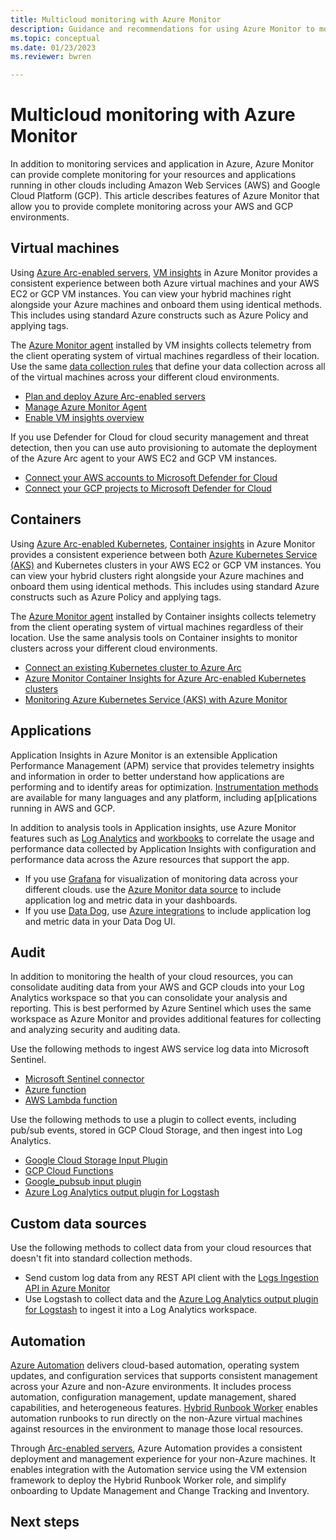 ```yaml
---
title: Multicloud monitoring with Azure Monitor
description: Guidance and recommendations for using Azure Monitor to monitor resources and applications in other clouds.
ms.topic: conceptual
ms.date: 01/23/2023
ms.reviewer: bwren

---
```


# Multicloud monitoring with Azure Monitor
In addition to monitoring services and application in Azure, Azure Monitor can provide complete monitoring for your resources and applications running in other clouds including Amazon Web Services (AWS) and Google Cloud Platform (GCP). This article describes features of Azure Monitor that allow you to provide complete monitoring across your AWS and GCP environments.

## Virtual machines
Using [Azure Arc-enabled servers](../azure-arc/servers/overview.md), [VM insights](vm/vminsights-overview.md) in Azure Monitor provides a consistent experience between both Azure virtual machines and your AWS EC2 or GCP VM instances. You can view your hybrid machines right alongside your Azure machines and onboard them using identical methods. This includes using standard Azure constructs such as Azure Policy and applying tags.

The [Azure Monitor agent](agents/agents-overview.md) installed by VM insights collects telemetry from the client operating system of virtual machines regardless of their location. Use the same [data collection rules](essentials/data-collection-rule-overview.md) that define your data collection across all of the virtual machines across your different cloud environments.

- [Plan and deploy Azure Arc-enabled servers](../azure-arc/servers/plan-at-scale-deployment.md)
- [Manage Azure Monitor Agent](agents/azure-monitor-agent-manage.md)
- [Enable VM insights overview](vm/vminsights-enable-overview.md)

If you use Defender for Cloud for cloud security management and threat detection, then you can use auto provisioning to automate the deployment of the Azure Arc agent to your AWS EC2 and GCP VM instances.

- [Connect your AWS accounts to Microsoft Defender for Cloud](../defender-for-cloud/quickstart-onboard-aws.md)
- [Connect your GCP projects to Microsoft Defender for Cloud](../defender-for-cloud/quickstart-onboard-gcp.md)

## Containers
Using [Azure Arc-enabled Kubernetes](../azure-arc/servers/overview.md), [Container insights](containers/container-insights-overview.md) in Azure Monitor provides a consistent experience between both [Azure Kubernetes Service (AKS)](../aks/intro-kubernetes.md) and Kubernetes clusters in your AWS EC2 or GCP VM instances. You can view your hybrid clusters right alongside your Azure machines and onboard them using identical methods. This includes using standard Azure constructs such as Azure Policy and applying tags.

The [Azure Monitor agent](agents/agents-overview.md) installed by Container insights collects telemetry from the client operating system of virtual machines regardless of their location. Use the same analysis tools on Container insights to monitor clusters across your different cloud environments.

- [Connect an existing Kubernetes cluster to Azure Arc](../azure-arc/kubernetes/quickstart-connect-cluster.md)
- [Azure Monitor Container Insights for Azure Arc-enabled Kubernetes clusters](containers/container-insights-enable-arc-enabled-clusters.md)
- [Monitoring Azure Kubernetes Service (AKS) with Azure Monitor](../aks/monitor-aks.md)

## Applications
Application Insights in Azure Monitor is an extensible Application Performance Management (APM) service that provides telemetry insights and information in order to better understand how applications are performing and to identify areas for optimization. [Instrumentation methods](/app/app-insights-overview.md?tabs=net#how-do-i-instrument-an-application) are available for many languages and any platform, including ap[plications running in AWS and GCP.

In addition to analysis tools in Application insights, use Azure Monitor features such as [Log Analytics](logs/log-analytics-overview.md) and [workbooks](visualize/workbooks-overview.md) to correlate the usage and performance data collected by Application Insights with configuration and performance data across the Azure resources that support the app. 

- If you use [Grafana](https://grafana.com/grafana/) for visualization of monitoring data across your different clouds. use the [Azure Monitor data source](https://grafana.com/docs/grafana/latest/datasources/azure-monitor/) to include application log and metric data in your dashboards.
- If you use [Data Dog](https://www.datadoghq.com/), use [Azure integrations](https://www.datadoghq.com/blog/azure-monitoring-enhancements/) to include application log and metric data in your Data Dog UI.


## Audit
In addition to monitoring the health of your cloud resources, you can consolidate auditing data from your AWS and GCP clouds into your Log Analytics workspace so that you can consolidate your analysis and reporting. This is best performed by Azure Sentinel which uses the same workspace as Azure Monitor and provides additional features for collecting and analyzing security and auditing data.

Use the following methods to ingest AWS service log data into Microsoft Sentinel.

- [Microsoft Sentinel connector](../sentinel/connect-aws.md)
- [Azure function](https://github.com/andedevsecops/AWS-CloudTrail-AzFunc)
- [AWS Lambda function](https://github.com/andedevsecops/aws-data-connector-az-sentinel)


Use the following methods to use a plugin to collect events, including pub/sub events, stored in GCP Cloud Storage, and then ingest into Log Analytics.

- [Google Cloud Storage Input Plugin](https://www.elastic.co/guide/en/logstash/current/plugins-inputs-google_cloud_storage.html)
- [GCP Cloud Functions](https://github.com/andedevsecops/azure-sentinel-gcp-data-connector)
- [Google_pubsub input plugin](https://www.elastic.co/guide/en/logstash/current/plugins-inputs-google_pubsub.html#plugins-inputs-google_pubsub)
- [Azure Log Analytics output plugin for Logstash](https://github.com/Azure/Azure-Sentinel/tree/master/DataConnectors/microsoft-logstash-output-azure-loganalytics)


## Custom data sources
Use the following methods to collect data from your cloud resources that doesn't fit into standard collection methods.

- Send custom log data from any REST API client with the [Logs Ingestion API in Azure Monitor](logs/logs-ingestion-api-overview.md)
- Use Logstash to collect data and the [Azure Log Analytics output plugin for Logstash](https://github.com/Azure/Azure-Sentinel/tree/master/DataConnectors/microsoft-logstash-output-azure-loganalytics) to ingest it into a Log Analytics workspace.

## Automation
[Azure Automation](automation/overview.md) delivers cloud-based automation, operating system updates, and configuration services that supports consistent management across your Azure and non-Azure environments. It includes process automation, configuration management, update management, shared capabilities, and heterogeneous features. [Hybrid Runbook Worker](automation/automation-hybrid-runbook-worker.md) enables automation runbooks to run directly on the non-Azure virtual machines  against resources in the environment to manage those local resources.

Through [Arc-enabled servers](azure-arc/servers/overview.md), Azure Automation provides a consistent deployment and management experience for your non-Azure machines. It enables integration with the Automation service using the VM extension framework to deploy the Hybrid Runbook Worker role, and simplify onboarding to Update Management and Change Tracking and Inventory.

## Next steps

